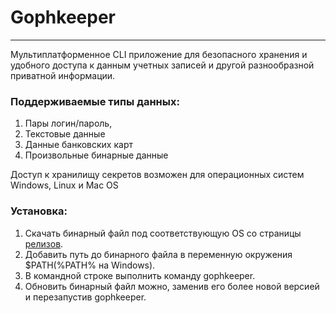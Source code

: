 # Gophkeeper
____
Мультиплатформенное CLI приложение для безопасного хранения и удобного доступа к данным учетных записей и  другой  разнообразной приватной информации. 

### Поддерживаемые типы данных:
1. Пары логин/пароль,
2. Текстовые данные
3. Данные банковских карт
4. Произвольные бинарные данные

Доступ к хранилищу секретов возможен для операционных систем Windows, Linux и Mac OS

### Установка:
1. Скачать бинарный файл под соответствующую OS со страницы [релизов](https://github.com/itohin/gophkeeper/releases).
2. Добавить путь до бинарного файла в переменную окружения $PATH(%PATH% на Windows).
3. В командной строке выполнить команду gophkeeper.
4. Обновить бинарный файл можно, заменив его более новой версией и перезапустив gophkeeper.